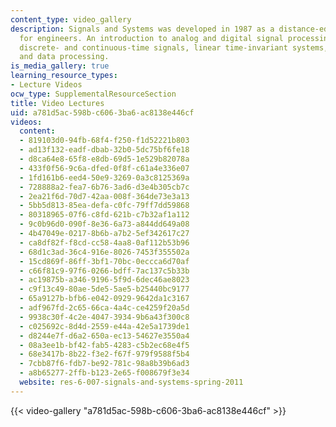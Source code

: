 ```yaml
---
content_type: video_gallery
description: Signals and Systems was developed in 1987 as a distance-education course
  for engineers. An introduction to analog and digital signal processing, including
  discrete- and continuous-time signals, linear time-invariant systems, feedback,
  and data processing.
is_media_gallery: true
learning_resource_types:
- Lecture Videos
ocw_type: SupplementalResourceSection
title: Video Lectures
uid: a781d5ac-598b-c606-3ba6-ac8138e446cf
videos:
  content:
  - 819103d0-94fb-68f4-f250-f1d52221b803
  - ad13f132-eadf-dbab-32b0-5dc75bf6fe18
  - d8ca64e8-65f8-e8db-69d5-1e529b82078a
  - 433f0f56-9c6a-dfed-0f8f-c61a4e336e07
  - 1fd161b6-eed4-50e9-3269-0a3c8125369a
  - 728888a2-fea7-6b76-3ad6-d3e4b305cb7c
  - 2ea21f6d-70d7-42aa-008f-364de73e3a13
  - 5bb5d813-85ea-defa-c0fc-79ff7dd59868
  - 80318965-07f6-c8fd-621b-c7b32af1a112
  - 9c0b96d0-090f-8e36-6a73-a844dd649a08
  - 4b47049e-0217-8b6b-a7b2-5ef342617c27
  - ca8df82f-f8cd-cc58-4aa8-0af112b53b96
  - 68d1c3ad-36c4-916e-8026-7453f355502a
  - 15cd869f-86ff-3bf1-70bc-0eccca6d70af
  - c66f81c9-97f6-0266-bdff-7ac137c5b33b
  - ac19875b-a346-9196-5f9d-6dec46ae8023
  - c9f13c49-80ae-5de5-5ae5-b25440bc9177
  - 65a9127b-bfb6-e042-0929-9642da1c3167
  - adf967fd-2c65-66ca-4a4c-ce4259f20a5d
  - 9938c30f-4c2e-4047-3934-9b6a43f300c8
  - c025692c-8d4d-2559-e44a-42e5a1739de1
  - d8244e7f-d6a2-650a-ec13-54627e3550a4
  - 08a3ee1b-bf42-fab5-4283-c5b2ec68e4f5
  - 68e3417b-8b22-f3e2-f67f-979f9588f5b4
  - 7cbb87f6-fdb7-be92-781c-98a8b39b6ad3
  - a8b65277-2ffb-b123-2e65-f008679f3e34
  website: res-6-007-signals-and-systems-spring-2011
---
```



{{< video-gallery "a781d5ac-598b-c606-3ba6-ac8138e446cf" >}}

